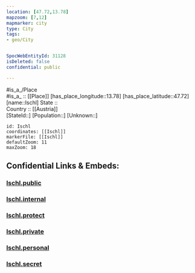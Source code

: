 ```yaml
---
location: [47.72,13.78] 
mapzoom: [7,12] 
mapmarker: city 
type: City
tags:
- geo/City


SpocWebEntityId: 31128
isDeleted: false
confidential: public

---
```

#is_a_/Place  
#is_a_ :: [[Place]] 
[has_place_longitude::13.78] 
[has_place_latitude::47.72] 
[name::Ischl] 
State ::  
Country :: [[Austria]]  
[StateId::] 
[Population::] 
[Unknown::] 


```leaflet
id: Ischl
coordinates: [[Ischl]] 
markerFile: [[Ischl]] 
defaultZoom: 11 
maxZoom: 18
```


## Confidential Links & Embeds: 

### [Ischl.public](/_public/\Earth\Continent\Europe\Europe~Central\Austria\Austrias_States\Oberösterreich\CityIschl.public.md) 

### [Ischl.internal](/_internal/\Earth\Continent\Europe\Europe~Central\Austria\Austrias_States\Oberösterreich\CityIschl.internal.md) 

### [Ischl.protect](/_protect/\Earth\Continent\Europe\Europe~Central\Austria\Austrias_States\Oberösterreich\CityIschl.protect.md) 

### [Ischl.private](/_private/\Earth\Continent\Europe\Europe~Central\Austria\Austrias_States\Oberösterreich\CityIschl.private.md) 

### [Ischl.personal](/_personal/\Earth\Continent\Europe\Europe~Central\Austria\Austrias_States\Oberösterreich\CityIschl.personal.md) 

### [Ischl.secret](/_secret/\Earth\Continent\Europe\Europe~Central\Austria\Austrias_States\Oberösterreich\CityIschl.secret.md)

